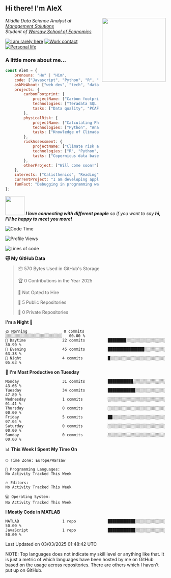 <h2>Hi there! I'm AleX</h2>
<img align='right' src="https://media1.giphy.com/media/qgQUggAC3Pfv687qPC/giphy.gif" width="200" style="margin-left: 10px;">
<p><em>Middle Data Science Analyst at <a href="https://www.managementsolutions.com/en">Management Solutions</a>
</br>Student of <a href="https://www.sgh.waw.pl/en">Warsaw School of Economics</a>
</em></p>

[![I am rarely here](https://img.shields.io/badge/I_am_rarely_here-1877F2?style=for-the-badge&logo=facebook&logoColor=white)](https://www.facebook.com/aleksander.mazur.77)
[![Work contact](https://img.shields.io/badge/Work_contact-0077B5?style=for-the-badge&logo=linkedin&logoColor=white)](https://www.linkedin.com/in/aleksander-mazur-bb3416253/)
[![Personal life](https://img.shields.io/badge/Personal_life-E4405F?style=for-the-badge&logo=instagram&logoColor=white)](https://www.instagram.com/evi_alex.pl/)

### A little more about me...  

```javascript
const AleX = {
    pronouns: "He" | "Him",
    code: ["Javascript", "Python", "R", "Matlab", "SQL"],
    askMeAbout: ["web dev", "tech", "data science", "investments"],
    projects: {
        carbonFootprint: {
            projectName: ["Carbon footprint calculations in D-SIB"],
            technologies: ["Teradata SQL Assistant", "MS SQL", "Power BI"],
            tasks: ["Data quality", "PCAF methodology", "Code documentation"]
        },
        physicalRisk: {
            projectName: ["Calculating Physical Risk for Polish cities"],
            technologies: ["Python", "Anaconda"],
            tasks: ["Knowledge of Climada tool", "Calculating Physical risk"]
        },
        riskAssessment: {
            projectName: ["Climate risk assessment for European bank"],
            technologies: ["R", "Python", "Jupiter"],
            tasks: ["Copernicus data base", "Application for physical risk", "Development of heatmaps"]
        },
        otherProject: ["Will come soon!"]
    },
    interests: ["Calisthenics", "Reading", "Cars and everything about them", "I'am somenthing a cooker myself"],
    currentProject: "I am developing application which will calculate physical activies for countries based on data base of Copernicus",
    funFact: "Debugging in programming was named after the incident mentioned above. Grace Hopper's team removed the moth from the computer and kept it as a specimen in their logbook."
};
```
<img src="https://media.giphy.com/media/LnQjpWaON8nhr21vNW/giphy.gif" width="60"> <em><b>I love connecting with different people</b> so if you want to say <b>hi, I'll be happy to meet you more!</b></em>

<!--START_SECTION:waka-->
![Code Time](http://img.shields.io/badge/Code%20Time-54%20hrs%2047%20mins-blue)

![Profile Views](http://img.shields.io/badge/Profile%20Views-0-blue)

![Lines of code](https://img.shields.io/badge/From%20Hello%20World%20I%27ve%20Written-3.0%20thousand%20lines%20of%20code-blue)

**🐱 My GitHub Data** 

> 📦 570 Bytes Used in GitHub's Storage 
 > 
> 🏆 0 Contributions in the Year 2025
 > 
> 🚫 Not Opted to Hire
 > 
> 📜 5 Public Repositories 
 > 
> 🔑 0 Private Repositories 
 > 
**I'm a Night 🦉** 

```text
🌞 Morning                0 commits           ░░░░░░░░░░░░░░░░░░░░░░░░░   00.00 % 
🌆 Daytime                22 commits          ████████░░░░░░░░░░░░░░░░░   30.99 % 
🌃 Evening                45 commits          ████████████████░░░░░░░░░   63.38 % 
🌙 Night                  4 commits           █░░░░░░░░░░░░░░░░░░░░░░░░   05.63 % 
```
📅 **I'm Most Productive on Tuesday** 

```text
Monday                   31 commits          ███████████░░░░░░░░░░░░░░   43.66 % 
Tuesday                  34 commits          ████████████░░░░░░░░░░░░░   47.89 % 
Wednesday                1 commits           ░░░░░░░░░░░░░░░░░░░░░░░░░   01.41 % 
Thursday                 0 commits           ░░░░░░░░░░░░░░░░░░░░░░░░░   00.00 % 
Friday                   5 commits           ██░░░░░░░░░░░░░░░░░░░░░░░   07.04 % 
Saturday                 0 commits           ░░░░░░░░░░░░░░░░░░░░░░░░░   00.00 % 
Sunday                   0 commits           ░░░░░░░░░░░░░░░░░░░░░░░░░   00.00 % 
```


📊 **This Week I Spent My Time On** 

```text
🕑︎ Time Zone: Europe/Warsaw

💬 Programming Languages: 
No Activity Tracked This Week

🔥 Editors: 
No Activity Tracked This Week

💻 Operating System: 
No Activity Tracked This Week
```

**I Mostly Code in MATLAB** 

```text
MATLAB                   1 repo              ████████████░░░░░░░░░░░░░   50.00 % 
JavaScript               1 repo              ████████████░░░░░░░░░░░░░   50.00 % 
```




 Last Updated on 03/03/2025 01:48:42 UTC
<!--END_SECTION:waka-->

NOTE: Top languages does not indicate my skill level or anything like that. It is just a metric of which languages have been hosted by me on GitHub based on the usage across repositories. There are others which I haven't put up on GitHub.

